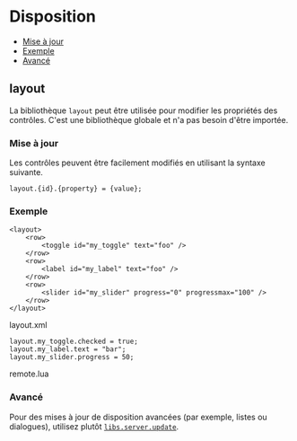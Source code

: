 ﻿# Disposition
* [Mise à jour](#mise-à-jour)
* [Exemple](#exemple)
* [Avancé](#avancé)
	


## layout
La bibliothèque ``layout`` peut être utilisée pour modifier les propriétés des contrôles. C'est une bibliothèque globale et n'a pas besoin d'être importée.



### Mise à jour
Les contrôles peuvent être facilement modifiés en utilisant la syntaxe suivante.

	layout.{id}.{property} = {value};


### Exemple
	
	<layout>
		<row>
			<toggle id="my_toggle" text="foo" />
		</row>
		<row>
			<label id="my_label" text="foo" />
		</row>
		<row>
			<slider id="my_slider" progress="0" progressmax="100" />
		</row>
	</layout>
	
<ct>layout.xml</ct>

	layout.my_toggle.checked = true;
	layout.my_label.text = "bar";
	layout.my_slider.progress = 50;

<ct>remote.lua</ct>



### Avancé
Pour des mises à jour de disposition avancées (par exemple, listes ou dialogues), utilisez plutôt [``libs.server.update``](./server.md#server_update).